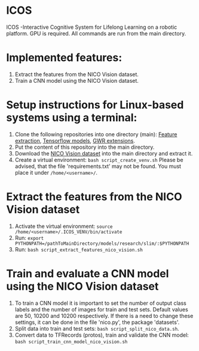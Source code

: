 # ICOS
ICOS -Interactive Cognitive System for Lifelong Learning on a robotic platform.
GPU is required.
All commands are run from the main directory.

# Implemented features:

1. Extract the features from the NICO Vision dataset.
2. Train a CNN model using the NICO Vision dataset.

# Setup instructions for Linux-based systems using a terminal:

1. Clone the following repositories into one directory (main):
  [Feature extraction](https://github.com/VadymV/TF_FeatureExtraction.git),
  [Tensorflow models](https://github.com/VadymV/models.git),
  [GWR extensions](https://github.com/VadymV/GWR-Extensions.git).
2. Put the content of this repository into the main directory.
3. Download the [NICO Vision dataset](https://drive.google.com/open?id=1LOfoakc0AVxaG1Y983y5XqY7Ip1Wj1Jr)
into the main directory and extract it.
4. Create a virtual environment: `bash script_create_venv.sh` Please be advised, that the file 'requirements.txt' may not be found.
You must place it under `/home/<username>/`.

# Extract the features from the NICO Vision dataset
1. Activate the virtual environment: `source /home/<username>/.ICOS_VENV/bin/activate`
2. Run: `export PYTHONPATH=/pathToMainDirectory/models/research/slim/:$PYTHONPATH`
3. Run: `bash script_extract_features_nico_vision.sh`

# Train and evaluate a CNN model using the NICO Vision dataset
1. To train a CNN model it is important to set the number of output class labels and the number of images for train and test sets.
Default values are 50, 10200 and 10200 respectively. If there is a need to change these settings, it can be done in the file 'nico.py',  the package 'datasets'.
2. Split data into train and test sets: `bash script_split_nico_data.sh`.
3. Convert data to TFRecords (protos), train and validate the CNN model:
`bash script_train_cnn_model_nico_vision.sh`

